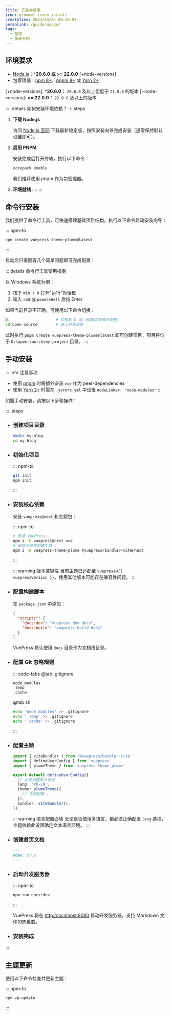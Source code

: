 ```yaml
---
title: 安装与使用
icon: grommet-icons:install
createTime: 2024/03/04 09:50:07
permalink: /guide/usage/
tags:
  - 指南
  - 快速开始
---
```


## 环境要求

- [Node.js](https://nodejs.org/)：**^20.6.0 或 >= 22.0.0** [+node-versions]
- 包管理器：[npm 8+](https://www.npmjs.com/)、[pnpm 8+](https://pnpm.io/zh/) 或 [Yarn 2+](https://yarnpkg.com/)

[+node-versions]: **^20.6.0：** `20.6.0` 及以上但低于 `21.0.0` 的版本
[+node-versions]: **>= 22.0.0：** `22.0.0` 及以上的版本

:::: details 如何安装环境依赖？
::: steps

1. **下载 Node.js**

   访问 [Node.js 官网](https://nodejs.org/zh-cn) 下载最新稳定版，按照安装向导完成安装（通常保持默认设置即可）。

2. **启用 PNPM**

   安装完成后打开终端，执行以下命令：

   ```sh
   corepack enable
   ```

   我们推荐使用 pnpm 作为包管理器。

3. **环境就绪**
:::
::::

## 命令行安装 <Badge type="tip" text="推荐" />

我们提供了命令行工具，可快速搭建基础项目结构。执行以下命令启动安装向导：

::: npm-to

```sh
npm create vuepress-theme-plume@latest
```

:::

启动后只需回答几个简单问题即可完成配置：

<!-- @include: ../../snippet/create.snippet.md ---->

::: details 命令行工具使用指南

以 Windows 系统为例：

1. 按下 `Win + R` 打开"运行"对话框
2. 输入 `cmd` 或 `powershell` 后按 Enter

如果当前目录不正确，可使用以下命令切换：

```sh
D:                    # 切换到 D 盘（根据实际情况调整）
cd open-source        # 进入目标目录
```

此时执行 `pnpm create vuepress-theme-plume@latest` 即可创建项目，项目将位于 `D:\open-source\my-project` 目录。
:::

## 手动安装

::: info 注意事项

- 使用 [pnpm](https://pnpm.io/zh/) 时需额外安装 `vue` 作为 peer-dependencies
- 使用 [Yarn 2+](https://yarnpkg.com/) 时需在 `.yarnrc.yml` 中设置 `nodeLinker: 'node-modules'`
:::

如需手动安装，请按以下步骤操作：

:::: steps

- ### 创建项目目录

  ```sh
  mkdir my-blog
  cd my-blog
  ```

- ### 初始化项目

  ::: npm-to

  ```sh
  git init
  npm init
  ```

  :::

- ### 安装核心依赖

  安装 `vuepress@next` 和主题包：

  ::: npm-to

  ```sh
  # 安装 VuePress
  npm i -D vuepress@next vue
  # 安装主题和构建工具
  npm i -D vuepress-theme-plume @vuepress/bundler-vite@next
  ```

  :::

  ::: warning 版本兼容性
  当前主题已适配至 <code>vuepress@{{ vuepressVersion }}</code>，使用其他版本可能存在兼容性问题。
  :::

- ### 配置构建脚本

  在 `package.json` 中添加：

  ```json title="package.json"
  {
    "scripts": {
      "docs:dev": "vuepress dev docs",
      "docs:build": "vuepress build docs"
    }
  }
  ```

  VuePress 默认使用 `docs` 目录作为文档根目录。

- ### 配置 Git 忽略规则

  ::: code-tabs
  @tab .gitignore

  ```txt
  node_modules
  .temp
  .cache
  ```

  @tab sh

  ```sh
  echo 'node_modules' >> .gitignore
  echo '.temp' >> .gitignore
  echo '.cache' >> .gitignore
  ```

  :::

- ### 配置主题

  ```ts title="docs/.vuepress/config.ts" twoslash
  import { viteBundler } from '@vuepress/bundler-vite'
  import { defineUserConfig } from 'vuepress'
  import { plumeTheme } from 'vuepress-theme-plume'

  export default defineUserConfig({
    // 必须设置默认语言
    lang: 'zh-CN',
    theme: plumeTheme({
      // 主题配置...
    }),
    bundler: viteBundler(),
  })
  ```

  ::: warning 语言配置必填
  无论是否使用多语言，都必须正确配置 `lang` 选项，主题依赖此设置确定文本语言环境。
  :::

- ### 创建首页文档

  ```md title="README.md"
  ---
  home: true
  ---
  ```

- ### 启动开发服务器

  ::: npm-to

  ```sh
  npm run docs:dev
  ```

  :::

  VuePress 将在 <http://localhost:8080> 启动开发服务器，支持 Markdown 文件的热重载。

- ### 安装完成

::::

## 主题更新

使用以下命令检查并更新主题：

::: npm-to

```sh
npx vp-update
```

:::

<script setup lang="ts">
const vuepressVersion = __VUEPRESS_VERSION__
</script>
